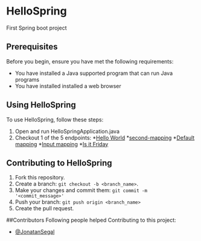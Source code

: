 # HelloSpring
First Spring boot project

## Prerequisites
Before you begin, ensure you have met the following requirements:

* You have installed a Java supported program that can run Java programs
* You have installed installed a web browser

## Using HelloSpring
To use HelloSpring, follow these steps:

1. Open and run HelloSpringApplication.java
2. Checkout 1 of the 5 endpoints:
  *[Hello World](http://localhost:8080/first-mapping)
  *[second-mapping](http://localhost:8080/second-mapping)
  *[Default mapping](http://localhost:8080/)
  *[Input mapping](http://localhost:8080/parameter)
  *[Is it Friday](http://localhost:8080/is-it-friday)



## Contributing to HelloSpring

1. Fork this repository.
2. Create a branch: `git checkout -b <branch_name>`.
3. Make your changes and commit them: `git commit -m '<commit_message>'`
4. Push your branch: `git push origin <branch_name>`
5. Create the pull request.


##Contributors
Following people helped Contributing to this project:

* [@JonatanSegal](https://github.com/JonatanSegal)
